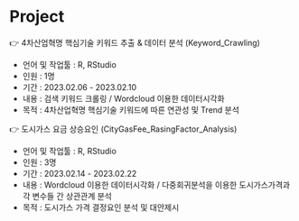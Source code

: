 # Project

👉 4차산업혁명 핵심기술 키워드 추출 & 데이터 분석 (Keyword_Crawling)
- 언어 및 작업툴 : R, RStudio
- 인원 : 1명
- 기간 : 2023.02.06 - 2023.02.10
- 내용 : 검색 키워드 크롤링 / Wordcloud 이용한 데이터시각화
- 목적 : 4차산업혁명 핵심기술 키워드에 따른 연관성 및 Trend 분석

👉 도시가스 요금 상승요인 (CityGasFee_RasingFactor_Analysis)
- 언어 및 작업툴 : R, RStudio
- 인원 : 3명
- 기간 : 2023.02.14 - 2023.02.22
- 내용 : Wordcloud 이용한 데이터시각화 / 다중회귀분석을 이용한 도시가스가격과 각 변수들 간 상관관계 분석
- 목적 : 도시가스 가격 결정요인 분석 및 대안제시